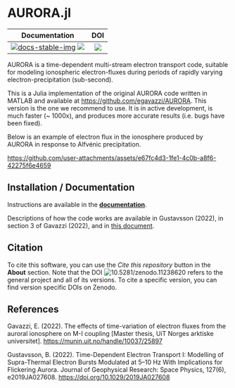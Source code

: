 # AURORA.jl

| **Documentation** | **DOI** |
|:-----------------:|:-------:|
| [![docs-stable-img]][docs-stable-url] [![][docs-dev-img]][docs-dev-url] | [![][doi-img]][doi-url] |

AURORA is a time-dependent multi-stream electron transport code, suitable for modeling ionospheric electron-fluxes during periods of rapidly varying electron-precipitation (sub-second).


This is a Julia implementation of the original AURORA code written in MATLAB and available at https://github.com/egavazzi/AURORA. This version is the one we recommend to use. It is in active development, is much faster (~ 1000x), and produces more accurate results (i.e. bugs have been fixed).

Below is an example of electron flux in the ionosphere produced by AURORA in response to Alfvénic precipitation.

https://github.com/user-attachments/assets/e67fc4d3-1fe1-4c0b-a8f6-42275f6e4659



## Installation / Documentation
Instructions are available in the [**documentation**](https://egavazzi.github.io/AURORA.jl/dev/).

Descriptions of how the code works are available in Gustavsson (2022), in section 3 of Gavazzi (2022), and in [this document](https://github.com/egavazzi/AURORA.jl/blob/main/docs/other/AURORA_Documentation.pdf).


## Citation
To cite this software, you can use the *Cite this repository* button in the **About** section. Note that the DOI ![10.5281/zenodo.11238620](https://doi.org/10.5281/zenodo.11238620) refers to the general project and all of its versions. To cite a specific version, you can find version specific DOIs on Zenodo.  


## References
Gavazzi, E. (2022). The effects of time-variation of electron fluxes from the auroral ionosphere on M-I coupling [Master thesis, UiT Norges arktiske universitet]. https://munin.uit.no/handle/10037/25897

Gustavsson, B. (2022). Time-Dependent Electron Transport I: Modelling of Supra-Thermal Electron Bursts Modulated at 5–10 Hz With Implications for Flickering Aurora. Journal of Geophysical Research: Space Physics, 127(6), e2019JA027608. https://doi.org/10.1029/2019JA027608





[docs-dev-img]: https://img.shields.io/badge/docs-dev-blue.svg
[docs-dev-url]: https://egavazzi.github.io/AURORA.jl/dev/
[docs-stable-img]: https://img.shields.io/badge/docs-stable-blue.svg
[docs-stable-url]: https://egavazzi.github.io/AURORA.jl/stable/
[doi-img]: https://zenodo.org/badge/DOI/10.5281/zenodo.11238620.svg
[doi-url]: https://doi.org/10.5281/zenodo.11238620

